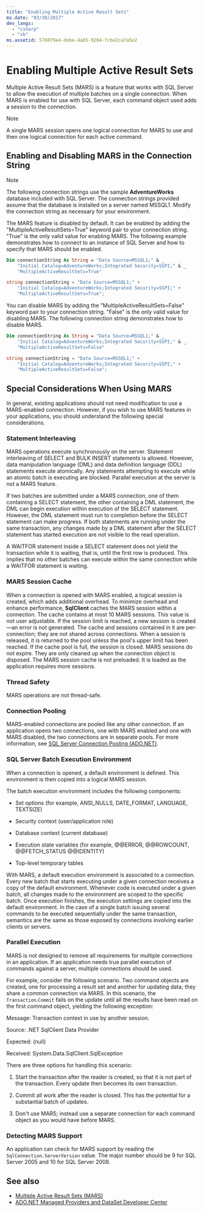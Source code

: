 ```yaml
---
title: "Enabling Multiple Active Result Sets"
ms.date: "03/30/2017"
dev_langs: 
  - "csharp"
  - "vb"
ms.assetid: 576079e4-debe-4ab5-9204-fcbe2ca7a5e2
---
```

# Enabling Multiple Active Result Sets
Multiple Active Result Sets (MARS) is a feature that works with SQL Server to allow the execution of multiple batches on a single connection. When MARS is enabled for use with SQL Server, each command object used adds a session to the connection.  
  
> [!NOTE]
> A single MARS session opens one logical connection for MARS to use and then one logical connection for each active command.  
  
## Enabling and Disabling MARS in the Connection String  
  
> [!NOTE]
> The following connection strings use the sample **AdventureWorks** database included with SQL Server. The connection strings provided assume that the database is installed on a server named MSSQL1. Modify the connection string as necessary for your environment.  
  
 The MARS feature is disabled by default. It can be enabled by adding the "MultipleActiveResultSets=True" keyword pair to your connection string. "True" is the only valid value for enabling MARS. The following example demonstrates how to connect to an instance of SQL Server and how to specify that MARS should be enabled.  
  
```vb  
Dim connectionString As String = "Data Source=MSSQL1;" & _  
    "Initial Catalog=AdventureWorks;Integrated Security=SSPI;" & _  
    "MultipleActiveResultSets=True"  
```  
  
```csharp  
string connectionString = "Data Source=MSSQL1;" +   
    "Initial Catalog=AdventureWorks;Integrated Security=SSPI;" +  
    "MultipleActiveResultSets=True";  
```  
  
 You can disable MARS by adding the "MultipleActiveResultSets=False" keyword pair to your connection string. "False" is the only valid value for disabling MARS. The following connection string demonstrates how to disable MARS.  
  
```vb  
Dim connectionString As String = "Data Source=MSSQL1;" & _  
    "Initial Catalog=AdventureWorks;Integrated Security=SSPI;" & _  
    "MultipleActiveResultSets=False"  
```  
  
```csharp  
string connectionString = "Data Source=MSSQL1;" +   
    "Initial Catalog=AdventureWorks;Integrated Security=SSPI;" +  
    "MultipleActiveResultSets=False";  
```  
  
## Special Considerations When Using MARS  
 In general, existing applications should not need modification to use a MARS-enabled connection. However, if you wish to use MARS features in your applications, you should understand the following special considerations.  
  
### Statement Interleaving  
 MARS operations execute synchronously on the server. Statement interleaving of SELECT and BULK INSERT statements is allowed. However, data manipulation language (DML) and data definition language (DDL) statements execute atomically. Any statements attempting to execute while an atomic batch is executing are blocked. Parallel execution at the server is not a MARS feature.  
  
 If two batches are submitted under a MARS connection, one of them containing a SELECT statement, the other containing a DML statement, the DML can begin execution within execution of the SELECT statement. However, the DML statement must run to completion before the SELECT statement can make progress. If both statements are running under the same transaction, any changes made by a DML statement after the SELECT statement has started execution are not visible to the read operation.  
  
 A WAITFOR statement inside a SELECT statement does not yield the transaction while it is waiting, that is, until the first row is produced. This implies that no other batches can execute within the same connection while a WAITFOR statement is waiting.  
  
### MARS Session Cache  
 When a connection is opened with MARS enabled, a logical session is created, which adds additional overhead. To minimize overhead and enhance performance, **SqlClient** caches the MARS session within a connection. The cache contains at most 10 MARS sessions. This value is not user adjustable. If the session limit is reached, a new session is created—an error is not generated. The cache and sessions contained in it are per-connection; they are not shared across connections. When a session is released, it is returned to the pool unless the pool's upper limit has been reached. If the cache pool is full, the session is closed. MARS sessions do not expire. They are only cleaned up when the connection object is disposed. The MARS session cache is not preloaded. It is loaded as the application requires more sessions.  
  
### Thread Safety  
 MARS operations are not thread-safe.  
  
### Connection Pooling  
 MARS-enabled connections are pooled like any other connection. If an application opens two connections, one with MARS enabled and one with MARS disabled, the two connections are in separate pools. For more information, see [SQL Server Connection Pooling (ADO.NET)](../../../../../docs/framework/data/adonet/sql-server-connection-pooling.md).  
  
### SQL Server Batch Execution Environment  
 When a connection is opened, a default environment is defined. This environment is then copied into a logical MARS session.  
  
 The batch execution environment includes the following components:  
  
- Set options (for example, ANSI_NULLS, DATE_FORMAT, LANGUAGE, TEXTSIZE)  
  
- Security context (user/application role)  
  
- Database context (current database)  
  
- Execution state variables (for example, @@ERROR, @@ROWCOUNT, @@FETCH_STATUS @@IDENTITY)  
  
- Top-level temporary tables  
  
 With MARS, a default execution environment is associated to a connection. Every new batch that starts executing under a given connection receives a copy of the default environment. Whenever code is executed under a given batch, all changes made to the environment are scoped to the specific batch. Once execution finishes, the execution settings are copied into the default environment. In the case of a single batch issuing several commands to be executed sequentially under the same transaction, semantics are the same as those exposed by connections involving earlier clients or servers.  
  
### Parallel Execution  
 MARS is not designed to remove all requirements for multiple connections in an application. If an application needs true parallel execution of commands against a server, multiple connections should be used.  
  
 For example, consider the following scenario. Two command objects are created, one for processing a result set and another for updating data; they share a common connection via MARS. In this scenario, the `Transaction`.`Commit` fails on the update until all the results have been read on the first command object, yielding the following exception:  
  
 Message: Transaction context in use by another session.  
  
 Source: .NET SqlClient Data Provider  
  
 Expected: (null)  
  
 Received: System.Data.SqlClient.SqlException  
  
 There are three options for handling this scenario:  
  
1. Start the transaction after the reader is created, so that it is not part of the transaction. Every update then becomes its own transaction.  
  
2. Commit all work after the reader is closed. This has the potential for a substantial batch of updates.  
  
3. Don't use MARS; instead use a separate connection for each command object as you would have before MARS.  
  
### Detecting MARS Support  
 An application can check for MARS support by reading the `SqlConnection.ServerVersion` value. The major number should be 9 for SQL Server 2005 and 10 for SQL Server 2008.  
  
## See also

- [Multiple Active Result Sets (MARS)](../../../../../docs/framework/data/adonet/sql/multiple-active-result-sets-mars.md)
- [ADO.NET Managed Providers and DataSet Developer Center](https://go.microsoft.com/fwlink/?LinkId=217917)
